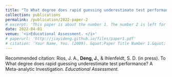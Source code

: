```yaml
---
title: "To What degree does rapid guessing underestimate test performance? A Meta-analytic Investigation"
collection: publications
permalink: /publication/2022-paper-2
# excerpt: 'This paper is about the number 1. The number 2 is left for future work.'
date: 2022-04-01
venue: '<i>Educational Assessment. </i>'
# paperurl: 'http://jiayideng.github.io/files/paper1.pdf'
# citation: 'Your Name, You. (2009). &quot;Paper Title Number 1.&quot; <i>Applied Psychological Measurement.</i>.'
---
```


Recommended citation: Rios, J. A., **Deng, J.**, & Ihlenfeldt, S. D. (in press). To What degree does rapid guessing underestimate test performance? A Meta-analytic Investigation. <i>Educational Assessment. </i>  
